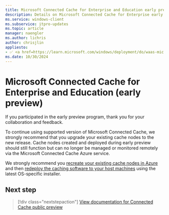 ```yaml
---
title: Microsoft Connected Cache for Enterprise and Education early preview
description: Details on Microsoft Connected Cache for Enterprise early preview
ms.service: windows-client
ms.subservice: itpro-updates
ms.topic: article
manager: naengler
ms.author: lichris
author: chrisjlin
appliesto: 
- ✅ <a href=https://learn.microsoft.com/windows/deployment/do/waas-microsoft-connected-cache target=_blank>Microsoft Connected Cache for Enterprise</a>	
ms.date: 10/30/2024
---
```



# Microsoft Connected Cache for Enterprise and Education (early preview)

If you participated in the early preview program, thank you for your collaboration and feedback.

To continue using supported version of Microsoft Connected Cache, we strongly recommend that you upgrade your existing cache nodes to the new release. Cache nodes created and deployed during early preview should still function but can no longer be managed or monitored remotely via the Microsoft Connected Cache Azure service.

We strongly recommend you [recreate your existing cache nodes in Azure](mcc-ent-create-resource-and-cache.md) and then [redeploy the caching software to your host machines](mcc-ent-deploy-to-windows.md) using the latest OS-specific installer.


## Next step

> [!div class="nextstepaction"]
> [View documentation for Connected Cache public preview](mcc-ent-edu-overview.md)
